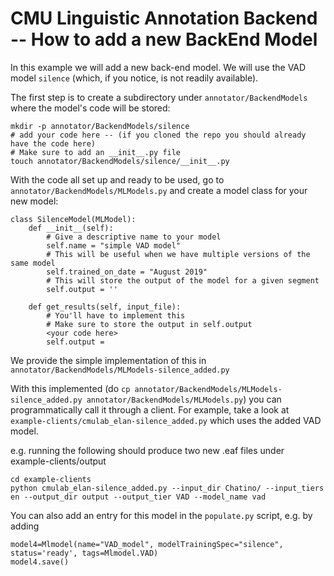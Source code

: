 # CMU Linguistic Annotation Backend  -- How to add a new BackEnd Model

In this example we will add a new back-end model.
We will use the VAD model `silence` (which, if you notice, is not readily available).

The first step is to create a subdirectory under `annotator/BackendModels` where the model's code will be stored:
~~~~
mkdir -p annotator/BackendModels/silence
# add your code here -- (if you cloned the repo you should already have the code here)
# Make sure to add an __init__.py file
touch annotator/BackendModels/silence/__init__.py
~~~~

With the code all set up and ready to be used, go to `annotator/BackendModels/MLModels.py` and create a model class for your new model:
~~~~
class SilenceModel(MLModel):
    def __init__(self):
    	# Give a descriptive name to your model
        self.name = "simple VAD model" 
        # This will be useful when we have multiple versions of the same model
        self.trained_on_date = "August 2019" 
        # This will store the output of the model for a given segment
        self.output = '' 

    def get_results(self, input_file):
    	# You'll have to implement this
    	# Make sure to store the output in self.output
    	<your code here>
    	self.output = 
~~~~
We provide the simple implementation of this in `annotator/BackendModels/MLModels-silence_added.py`

With this implemented (do `cp annotator/BackendModels/MLModels-silence_added.py annotator/BackendModels/MLModels.py`) you can programmatically call it through a client.
For example, take a look at `example-clients/cmulab_elan-silence_added.py` which uses the added VAD model.

e.g. running the following should produce two new .eaf files under example-clients/output
~~~~
cd example-clients
python cmulab_elan-silence_added.py --input_dir Chatino/ --input_tiers en --output_dir output --output_tier VAD --model_name vad
~~~~


You can also add an entry for this model in the `populate.py` script, e.g. by adding
~~~~
model4=Mlmodel(name="VAD_model", modelTrainingSpec="silence", status='ready', tags=Mlmodel.VAD)
model4.save()
~~~~


